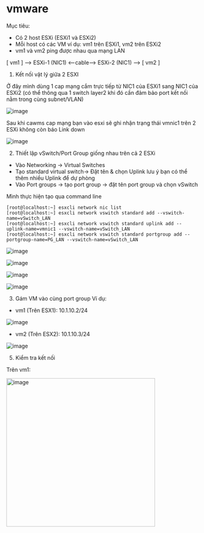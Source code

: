 # vmware

Mục tiêu:
- Có 2 host ESXi (ESXi1 và ESXi2)
- Mỗi host có các VM ví dụ: vm1 trên ESXi1, vm2 trên ESXi2
- vm1 và vm2 ping được nhau qua mạng LAN

[ vm1 ] --> ESXi-1 (NIC1) <--cable--> ESXi-2 (NIC1) --> [ vm2 ]

1. Kết nối vật lý giữa 2 ESXI

Ở đây mình dùng 1 cap mạng cắm trực tiếp từ NIC1 của ESXi1 sang NIC1 của ESXi2 (có thể thông qua 1 switch layer2 khi đó cần đảm bảo port kết nối nằm trong cùng subnet/VLAN)

![image](https://github.com/user-attachments/assets/2876bdf3-95cd-49ab-9be3-97a73def522a)

Sau khi cawms cap mạng bạn vào esxi sẽ ghi nhận trạng thái vmnic1 trên 2 ESXi không còn báo Link down

![image](https://github.com/user-attachments/assets/275fac7a-f2d1-4358-a17c-d587bd54986c)


2. Thiết lập vSwitch/Port Group giống nhau trên cả 2 ESXi

- Vào Networking -> Virtual Switches
- Tạo standard virtual switch-> Đặt tên & chọn Uplink lưu ý bạn có thể thêm nhiều Uplink để dự phòng
- Vào Port groups -> tạo port group -> đặt tên port group và chọn vSwitch

Mình thực hiện tạo qua command line
```
[root@localhost:~] esxcli network nic list
[root@localhost:~] esxcli network vswitch standard add --vswitch-name=vSwitch_LAN
[root@localhost:~] esxcli network vswitch standard uplink add --uplink-name=vmnic1 --vswitch-name=vSwitch_LAN
[root@localhost:~] esxcli network vswitch standard portgroup add --portgroup-name=PG_LAN --vswitch-name=vSwitch_LAN
```

![image](https://github.com/user-attachments/assets/5709bc4c-5067-4151-aa43-076f3a2f9f8e)

![image](https://github.com/user-attachments/assets/de76cf23-4e9b-4317-a4b3-e349388a2269)

![image](https://github.com/user-attachments/assets/08118472-71d8-4615-9781-a5ac5184bf6e)

![image](https://github.com/user-attachments/assets/2f7aa63e-6f74-4bd5-ab81-61668762bbe9)

3. Gám VM vào cùng port group
Ví dụ:
- vm1 (Trên ESX1): 10.1.10.2/24

![image](https://github.com/user-attachments/assets/2897811a-aab8-47a9-a259-222a14a67ae0)


- vm2 (Trên ESX2): 10.1.10.3/24

![image](https://github.com/user-attachments/assets/b3c54db2-5312-49c3-913c-1d140e64953c)


5. Kiểm tra kết nối

Trên vm1:

<img width="388" alt="image" src="https://github.com/user-attachments/assets/d1222e3e-be8d-4c37-96d1-f634441ada12" />


